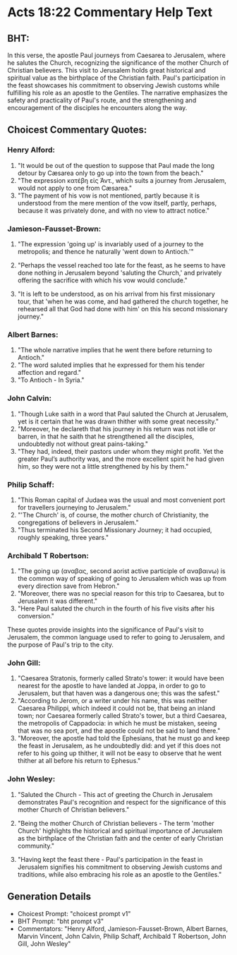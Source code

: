 # Acts 18:22 Commentary Help Text

## BHT:
In this verse, the apostle Paul journeys from Caesarea to Jerusalem, where he salutes the Church, recognizing the significance of the mother Church of Christian believers. This visit to Jerusalem holds great historical and spiritual value as the birthplace of the Christian faith. Paul's participation in the feast showcases his commitment to observing Jewish customs while fulfilling his role as an apostle to the Gentiles. The narrative emphasizes the safety and practicality of Paul's route, and the strengthening and encouragement of the disciples he encounters along the way.

## Choicest Commentary Quotes:
### Henry Alford:
1. "It would be out of the question to suppose that Paul made the long detour by Cæsarea only to go up into the town from the beach." 
2. "The expression κατέβη εἰς Ἀντ., which suits a journey from Jerusalem, would not apply to one from Cæsarea."
3. "The payment of his vow is not mentioned, partly because it is understood from the mere mention of the vow itself, partly, perhaps, because it was privately done, and with no view to attract notice."

### Jamieson-Fausset-Brown:
1. "The expression 'going up' is invariably used of a journey to the metropolis; and thence he naturally 'went down to Antioch.'" 

2. "Perhaps the vessel reached too late for the feast, as he seems to have done nothing in Jerusalem beyond 'saluting the Church,' and privately offering the sacrifice with which his vow would conclude."

3. "It is left to be understood, as on his arrival from his first missionary tour, that 'when he was come, and had gathered the church together, he rehearsed all that God had done with him' on this his second missionary journey."

### Albert Barnes:
1. "The whole narrative implies that he went there before returning to Antioch."
2. "The word saluted implies that he expressed for them his tender affection and regard."
3. "To Antioch - In Syria."

### John Calvin:
1. "Though Luke saith in a word that Paul saluted the Church at Jerusalem, yet is it certain that he was drawn thither with some great necessity."
2. "Moreover, he declareth that his journey in his return was not idle or barren, in that he saith that he strengthened all the disciples, undoubtedly not without great pains-taking."
3. "They had, indeed, their pastors under whom they might profit. Yet the greater Paul’s authority was, and the more excellent spirit he had given him, so they were not a little strengthened by his by them."

### Philip Schaff:
1. "This Roman capital of Judaea was the usual and most convenient port for travellers journeying to Jerusalem."
2. "'The Church' is, of course, the mother church of Christianity, the congregations of believers in Jerusalem."
3. "Thus terminated his Second Missionary Journey; it had occupied, roughly speaking, three years."

### Archibald T Robertson:
1. "The going up (αναβας, second aorist active participle of αναβαινω) is the common way of speaking of going to Jerusalem which was up from every direction save from Hebron."
2. "Moreover, there was no special reason for this trip to Caesarea, but to Jerusalem it was different."
3. "Here Paul saluted the church in the fourth of his five visits after his conversion."

These quotes provide insights into the significance of Paul's visit to Jerusalem, the common language used to refer to going to Jerusalem, and the purpose of Paul's trip to the city.

### John Gill:
1. "Caesarea Stratonis, formerly called Strato's tower: it would have been nearest for the apostle to have landed at Joppa, in order to go to Jerusalem, but that haven was a dangerous one; this was the safest."
2. "According to Jerom, or a writer under his name, this was neither Caesarea Philippi, which indeed it could not be, that being an inland town; nor Caesarea formerly called Strato's tower, but a third Caesarea, the metropolis of Cappadocia: in which he must be mistaken, seeing that was no sea port, and the apostle could not be said to land there."
3. "Moreover, the apostle had told the Ephesians, that he must go and keep the feast in Jerusalem, as he undoubtedly did: and yet if this does not refer to his going up thither, it will not be easy to observe that he went thither at all before his return to Ephesus."

### John Wesley:
1. "Saluted the Church - This act of greeting the Church in Jerusalem demonstrates Paul's recognition and respect for the significance of this mother Church of Christian believers."

2. "Being the mother Church of Christian believers - The term 'mother Church' highlights the historical and spiritual importance of Jerusalem as the birthplace of the Christian faith and the center of early Christian community."

3. "Having kept the feast there - Paul's participation in the feast in Jerusalem signifies his commitment to observing Jewish customs and traditions, while also embracing his role as an apostle to the Gentiles."


## Generation Details
- Choicest Prompt: "choicest prompt v1"
- BHT Prompt: "bht prompt v3"
- Commentators: "Henry Alford, Jamieson-Fausset-Brown, Albert Barnes, Marvin Vincent, John Calvin, Philip Schaff, Archibald T Robertson, John Gill, John Wesley"
